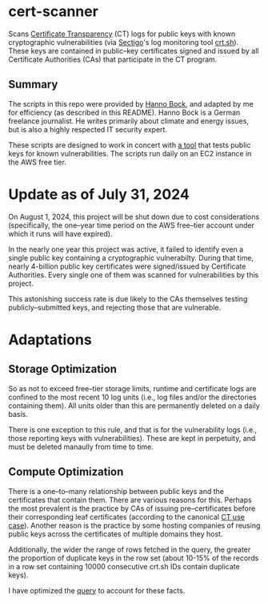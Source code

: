 # cert-scanner
Scans [Certificate Transparency](https://en.wikipedia.org/wiki/Certificate_Transparency) (CT) logs for public keys with known cryptographic vulnerabilities (via [Sectigo](https://www.sectigo.com/)'s log monitoring tool [crt.sh](https://crt.sh)). These keys are contained in public&ndash;key certificates signed and issued by all Certificate Authorities (CAs) that participate in the CT program.

## Summary

The scripts in this repo were provided by [Hanno Bock](https://hboeck.de/en/), and adapted by me for efficiency (as described in this README). Hanno Bock is a German freelance journalist. He  writes primarily about climate and energy issues, but is also a highly respected IT security expert.

These scripts are designed to work in concert with [a tool](https://github.com/badkeys/badkeys) that tests public keys for known vulnerabilities. The scripts run daily on an EC2 instance in the AWS free tier.

# Update as of July 31, 2024
On August 1, 2024, this project will be shut down due to cost considerations (specifically, the one&ndash;year time period on the AWS free&ndash;tier account under which it runs will have expired).

In the nearly one year this project was active, it failed to identify even a single public key containing a cryptographic vulnerabilty. During that time, nearly 4-billion public key certificates were signed/issued by Certificate Authorities. Every single one of them was scanned for vulnerabilities by this project.

This astonishing success rate is due likely to the CAs themselves testing publicly&ndash;submitted keys, and rejecting those that are vulnerable.

# Adaptations

## Storage Optimization
So as not to exceed free&ndash;tier storage limits, runtime and certificate logs are confined to the most recent 10 log units (i.e., log files and/or the directories containing them). All units older than this are permanently deleted on a daily basis.

There is one exception to this rule, and that is for the vulnerability logs (i.e., those reporting keys with vulnerabilities). These are kept in perpetuity, and must be deleted manaully from time to time.

## Compute Optimization
There is a one&ndash;to&ndash;many relationship between public keys and the certificates that contain them. There are various reasons for this. Perhaps the most prevalent is the practice by CAs of issuing pre&ndash;certificates before their corresponding leaf certificates (according to the canonical [CT use case](https://certificate.transparency.dev/howctworks/)). Another reason is the practice by some hosting companies of reusing public keys across the certificates of multiple domains they host.

Additionally, the wider the range of rows fetched in the query, the greater the proportion of duplicate keys in the row set (about 10-15% of the records in a row set containing 10000 consecutive crt.sh IDs contain duplicate keys).

I have optimized the [query](https://github.com/dchampion/cert-scanner/blob/main/sql/get_range_no_dups.sql) to account for these facts.
